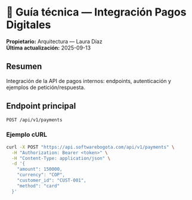 # 🧩 Guía técnica — Integración Pagos Digitales

**Propietario:** Arquitectura — Laura Díaz  
**Última actualización:** 2025-09-13

## Resumen
Integración de la API de pagos internos: endpoints, autenticación y ejemplos de petición/respuesta.

## Endpoint principal
`POST /api/v1/payments`

### Ejemplo cURL
```bash
curl -X POST "https://api.softwarebogota.com/api/v1/payments" \
  -H "Authorization: Bearer <token>" \
  -H "Content-Type: application/json" \
  -d '{
    "amount": 150000,
    "currency": "COP",
    "customer_id": "CUST-001",
    "method": "card"
  }'
